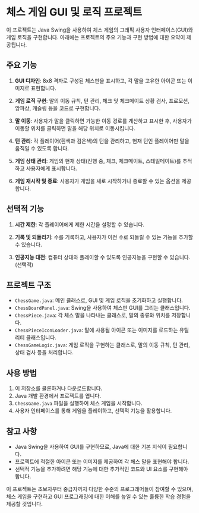 # 체스 게임 GUI 및 로직 프로젝트

이 프로젝트는 Java Swing을 사용하여 체스 게임의 그래픽 사용자 인터페이스(GUI)와 게임 로직을 구현합니다. 아래에는 프로젝트의 주요 기능과 구현 방법에 대한 요약이 제공됩니다.

## 주요 기능

1. **GUI 디자인**: 8x8 격자로 구성된 체스판을 표시하고, 각 말을 고유한 아이콘 또는 이미지로 표현합니다.

2. **게임 로직 구현**: 말의 이동 규칙, 턴 관리, 체크 및 체크메이트 상황 검사, 프로모션, 앙파상, 캐슬링 등을 코드로 구현합니다.

3. **말 이동**: 사용자가 말을 클릭하면 가능한 이동 경로를 계산하고 표시한 후, 사용자가 이동할 위치를 클릭하면 말을 해당 위치로 이동시킵니다.

4. **턴 관리**: 각 플레이어(흰색과 검은색)의 턴을 관리하고, 현재 턴인 플레이어만 말을 움직일 수 있도록 합니다.

5. **게임 상태 관리**: 게임의 현재 상태(진행 중, 체크, 체크메이트, 스테일메이트)를 추적하고 사용자에게 표시합니다.

6. **게임 재시작 및 종료**: 사용자가 게임을 새로 시작하거나 종료할 수 있는 옵션을 제공합니다.

## 선택적 기능

1. **시간 제한**: 각 플레이어에게 제한 시간을 설정할 수 있습니다.

2. **기록 및 되돌리기**: 수를 기록하고, 사용자가 이전 수로 되돌릴 수 있는 기능을 추가할 수 있습니다.

3. **인공지능 대전**: 컴퓨터 상대와 플레이할 수 있도록 인공지능을 구현할 수 있습니다. (선택적)

## 프로젝트 구조

- `ChessGame.java`: 메인 클래스로, GUI 및 게임 로직을 초기화하고 실행합니다.
- `ChessBoardPanel.java`: Swing을 사용하여 체스판 GUI를 그리는 클래스입니다.
- `ChessPiece.java`: 각 체스 말을 나타내는 클래스로, 말의 종류와 위치를 저장합니다.
- `ChessPieceIconLoader.java`: 말에 사용될 아이콘 또는 이미지를 로드하는 유틸리티 클래스입니다.
- `ChessGameLogic.java`: 게임 로직을 구현하는 클래스로, 말의 이동 규칙, 턴 관리, 상태 검사 등을 처리합니다.

## 사용 방법

1. 이 저장소를 클론하거나 다운로드합니다.
2. Java 개발 환경에서 프로젝트를 엽니다.
3. `ChessGame.java` 파일을 실행하여 체스 게임을 시작합니다.
4. 사용자 인터페이스를 통해 게임을 플레이하고, 선택적 기능을 활용합니다.

## 참고 사항

- Java Swing을 사용하여 GUI를 구현하므로, Java에 대한 기본 지식이 필요합니다.
- 프로젝트에 적절한 아이콘 또는 이미지를 제공하여 각 체스 말을 표현해야 합니다.
- 선택적 기능을 추가하려면 해당 기능에 대한 추가적인 코드와 UI 요소를 구현해야 합니다.

이 프로젝트는 초보자부터 중급자까지 다양한 수준의 프로그래머들이 참여할 수 있으며, 체스 게임을 구현하고 GUI 프로그래밍에 대한 이해를 높일 수 있는 훌륭한 학습 경험을 제공할 것입니다.